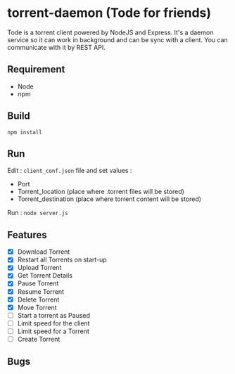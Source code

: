 # torrent-daemon (Tode for friends)

Tode is a torrent client powered by NodeJS and Express. It's a daemon service so it can work in background and can be sync with a client. You can communicate with it by REST API.

## Requirement
- Node
- npm

## Build
```
npm install
```

## Run
Edit : `client_conf.json` file and set values :
- Port
- Torrent_location (place where .torrent files will be stored)
- Torrent_destination (place where torrent content will be stored)

Run : ```node server.js```

## Features

- [x] Download Torrent
- [x] Restart all Torrents on start-up 
- [x] Upload Torrent
- [x] Get Torrent Details
- [x] Pause Torrent
- [x] Resume Torrent
- [x] Delete Torrent
- [x] Move Torrent
- [ ] Start a torrent as Paused
- [ ] Limit speed for the client
- [ ] Limit speed for a Torrent
- [ ] Create Torrent
 
## Bugs
